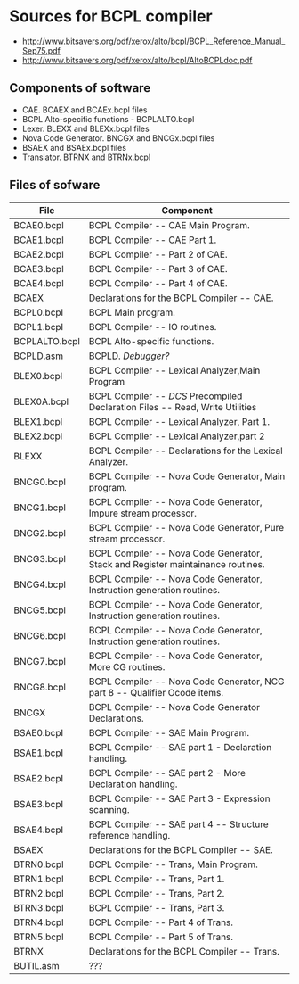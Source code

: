 Sources for BCPL compiler
=========================

- http://www.bitsavers.org/pdf/xerox/alto/bcpl/BCPL_Reference_Manual_Sep75.pdf
- http://www.bitsavers.org/pdf/xerox/alto/bcpl/AltoBCPLdoc.pdf

## Components of software
- CAE. BCAEX and BCAEx.bcpl files
- BCPL Alto-specific functions - BCPLALTO.bcpl
- Lexer. BLEXX and BLEXx.bcpl files
- Nova Code Generator. BNCGX and BNCGx.bcpl files
- BSAEX and BSAEx.bcpl files
- Translator. BTRNX and BTRNx.bcpl

## Files of sofware
| File | Component | 
| - | - |
| BCAE0.bcpl | BCPL Compiler -- CAE Main Program. |
| BCAE1.bcpl | BCPL Compiler -- CAE Part 1. |
| BCAE2.bcpl | BCPL Compiler -- Part 2 of CAE. |
| BCAE3.bcpl | BCPL Compiler -- Part 3 of CAE. |
| BCAE4.bcpl | BCPL Compiler -- Part 4 of CAE. |
| BCAEX | Declarations for the BCPL Compiler -- CAE. |
| BCPL0.bcpl | BCPL Main program. |
| BCPL1.bcpl | BCPL Compiler -- IO routines. |
| BCPLALTO.bcpl | BCPL Alto-specific functions. |
| BCPLD.asm | BCPLD. *Debugger?* |
| BLEX0.bcpl | BCPL Compiler -- Lexical Analyzer,Main Program |
| BLEX0A.bcpl | BCPL Compiler -- *DCS* Precompiled Declaration Files -- Read, Write Utilities |
| BLEX1.bcpl | BCPL Compiler -- Lexical Analyzer, Part 1. |
| BLEX2.bcpl | BCPL Complier -- Lexical Analyzer,part 2 |
| BLEXX | BCPL Compiler -- Declarations for the Lexical Analyzer. |
| BNCG0.bcpl | BCPL Compiler -- Nova Code Generator, Main program. |
| BNCG1.bcpl | BCPL Compiler -- Nova Code Generator, Impure stream processor. |
| BNCG2.bcpl | BCPL Compiler -- Nova Code Generator, Pure stream processor. |
| BNCG3.bcpl | BCPL Compiler -- Nova Code Generator, Stack and Register maintainance routines. |
| BNCG4.bcpl | BCPL Compiler -- Nova Code Generator, Instruction generation routines. |
| BNCG5.bcpl | BCPL Compiler -- Nova Code Generator, Instruction generation routines. |
| BNCG6.bcpl | BCPL Compiler -- Nova Code Generator, Instruction generation routines. |
| BNCG7.bcpl | BCPL Compiler -- Nova Code Generator, More CG routines. |
| BNCG8.bcpl | BCPL Compiler -- Nova Code Generator, NCG part 8 -- Qualifier Ocode items. |
| BNCGX | BCPL Compiler -- Nova Code Generator Declarations. |
| BSAE0.bcpl | BCPL Compiler -- SAE Main Program. |
| BSAE1.bcpl | BCPL Compiler -- SAE part 1 - Declaration handling. |
| BSAE2.bcpl | BCPL Compiler -- SAE part 2 - More Declaration handling. |
| BSAE3.bcpl | BCPL Compiler -- SAE Part 3 - Expression scanning. |
| BSAE4.bcpl | BCPL Compiler -- SAE part 4 -- Structure reference handling. |
| BSAEX | Declarations for the BCPL Compiler -- SAE. |
| BTRN0.bcpl | BCPL Compiler -- Trans, Main Program. |
| BTRN1.bcpl | BCPL Compiler -- Trans, Part 1. |
| BTRN2.bcpl | BCPL Compiler -- Trans, Part 2. |
| BTRN3.bcpl | BCPL Compiler -- Trans, Part 3. |
| BTRN4.bcpl | BCPL Compiler -- Part 4 of Trans. |
| BTRN5.bcpl | BCPL Compiler -- Part 5 of Trans. |
| BTRNX | Declarations for the BCPL Compiler -- Trans. |
| BUTIL.asm | ??? |
